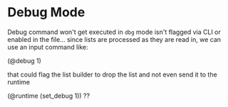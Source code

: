 

# Debug Mode

Debug command won't get executed in `dbg` mode isn't flagged via CLI or enabled in the file...
since lists are processed as they are read in, we can use an input command like:

(@debug 1)

that could flag the list builder to drop the list and not even send it to the runtime


(@runtime (set_debug 1)) ?? 




